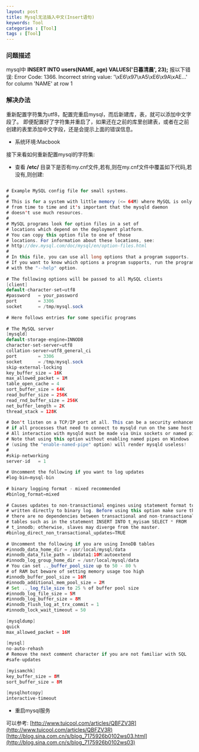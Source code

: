 ```yaml
---
layout: post
title: Mysql无法插入中文(Insert语句)
keywords: Tool
categories : [Tool]
tags : [Tool]
---
```

### 问题描述
mysql中 **INSERT INTO users(NAME, age) VALUES('日暮清晨', 23);**
报以下错误:
Error Code: 1366. Incorrect string value: '\xE6\x97\xA5\xE6\x9A\xAE...' for column 'NAME' at row 1

### 解决办法
重新配置字符集为utf8，配置完重启mysql，而后新建库，表，就可以添加中文字段了。
即便配置好了字符集并重启了，如果还在之前的库里创建表，或者在之前创建的表里添加中文字段，还是会提示上面的错误信息。

* 系统环境:Macbook

接下来看如何重新配置mysql的字符集:

* 查看 **/etc/** 目录下是否有my.cnf文件,若有,则在my.cnf文件中覆盖如下代码,若没有,则创建:

```java

# Example MySQL config file for small systems.  
#  
# This is for a system with little memory (<= 64M) where MySQL is only used  
# from time to time and it's important that the mysqld daemon  
# doesn't use much resources.  
#  
# MySQL programs look for option files in a set of  
# locations which depend on the deployment platform.  
# You can copy this option file to one of those  
# locations. For information about these locations, see:  
# http://dev.mysql.com/doc/mysql/en/option-files.html  
#  
# In this file, you can use all long options that a program supports.  
# If you want to know which options a program supports, run the program  
# with the "--help" option.  
 
# The following options will be passed to all MySQL clients  
[client]  
default-character-set=utf8  
#password   = your_password  
port        = 3306 
socket      = /tmp/mysql.sock  
 
# Here follows entries for some specific programs  
 
# The MySQL server   
[mysqld]  
default-storage-engine=INNODB  
character-set-server=utf8  
collation-server=utf8_general_ci  
port        = 3306 
socket      = /tmp/mysql.sock  
skip-external-locking  
key_buffer_size = 16K  
max_allowed_packet = 1M  
table_open_cache = 4 
sort_buffer_size = 64K  
read_buffer_size = 256K  
read_rnd_buffer_size = 256K  
net_buffer_length = 2K  
thread_stack = 128K  
 
# Don't listen on a TCP/IP port at all. This can be a security enhancement,  
# if all processes that need to connect to mysqld run on the same host.  
# All interaction with mysqld must be made via Unix sockets or named pipes.  
# Note that using this option without enabling named pipes on Windows  
# (using the "enable-named-pipe" option) will render mysqld useless!  
#   
#skip-networking  
server-id   = 1 
 
# Uncomment the following if you want to log updates  
#log-bin=mysql-bin  
 
# binary logging format - mixed recommended  
#binlog_format=mixed  
 
# Causes updates to non-transactional engines using statement format to be  
# written directly to binary log. Before using this option make sure that  
# there are no dependencies between transactional and non-transactional  
# tables such as in the statement INSERT INTO t_myisam SELECT * FROM  
# t_innodb; otherwise, slaves may diverge from the master.  
#binlog_direct_non_transactional_updates=TRUE  
 
# Uncomment the following if you are using InnoDB tables  
#innodb_data_home_dir = /usr/local/mysql/data  
#innodb_data_file_path = ibdata1:10M:autoextend  
#innodb_log_group_home_dir = /usr/local/mysql/data  
# You can set .._buffer_pool_size up to 50 - 80 %  
# of RAM but beware of setting memory usage too high  
#innodb_buffer_pool_size = 16M  
#innodb_additional_mem_pool_size = 2M  
# Set .._log_file_size to 25 % of buffer pool size  
#innodb_log_file_size = 5M  
#innodb_log_buffer_size = 8M  
#innodb_flush_log_at_trx_commit = 1 
#innodb_lock_wait_timeout = 50 
 
[mysqldump]  
quick  
max_allowed_packet = 16M  
 
[mysql]  
no-auto-rehash  
# Remove the next comment character if you are not familiar with SQL  
#safe-updates  
 
[myisamchk]  
key_buffer_size = 8M  
sort_buffer_size = 8M  
 
[mysqlhotcopy]  
interactive-timeout 

```
 

* 重启mysql服务

可以参考:
[http://www.tuicool.com/articles/QBFZV3R](http://www.tuicool.com/articles/QBFZV3R)
[http://blog.sina.com.cn/s/blog_7175926b0102ws03.html](http://blog.sina.com.cn/s/blog_7175926b0102ws03)

 


